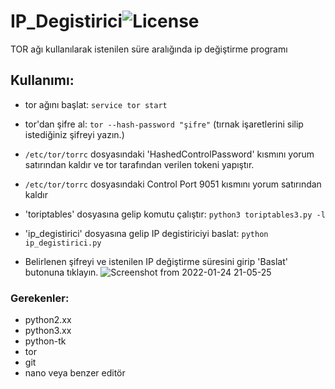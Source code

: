 # IP_Degistirici![License](https://img.shields.io/badge/License-MIT-red.svg)
TOR ağı kullanılarak istenilen süre aralığında ip değiştirme programı

## Kullanımı:
- tor ağını başlat:
`service tor start`

- tor'dan şifre al:
`tor --hash-password "şifre"` (tırnak işaretlerini silip istediğiniz şifreyi yazın.)
- `/etc/tor/torrc` dosyasındaki 'HashedControlPassword' kısmını yorum satırından kaldır ve tor tarafından verilen tokeni yapıştır.
- `/etc/tor/torrc` dosyasındaki Control Port 9051 kısmını yorum satırından kaldır

- 'toriptables' dosyasına gelip komutu çalıştır:
`python3 toriptables3.py -l` 

- 'ip_degistirici' dosyasına gelip IP degistiriciyi baslat:
`python ip_degistirici.py`

- Belirlenen şifreyi ve istenilen IP değiştirme süresini girip 'Baslat' butonuna tıklayın.
![Screenshot from 2022-01-24 21-05-25](https://user-images.githubusercontent.com/83416622/150839365-84f62d63-b725-4295-9d69-352beafd32d7.png)

### Gerekenler:
- python2.xx
- python3.xx
- python-tk
- tor
- git
- nano veya benzer editör
